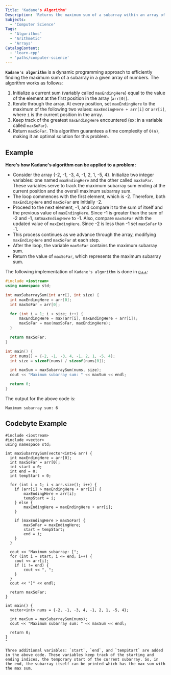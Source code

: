 ```yaml
---
Title: 'Kadane's Algorithm'
Description: 'Returns the maximum sum of a subarray within an array of numbers'
Subjects:
  - 'Computer Science'
Tags:
  - 'Algorithms'
  - 'Arithmetic'
  - 'Arrays'
CatalogContent:
  - 'learn-cpp'
  - 'paths/computer-science'
---
```


**`Kadane's algorithm`** is a dynamic programming approach to efficiently finding the maximum sum of a subarray in a given array of numbers. The algorithm works as follows:

1. Initialize a current sum (variably called `maxEndingHere`) equal to the value of the element at the first position in the array (`arr[0]`).
2. Iterate through the array. At every position, set `maxEndingHere` to the maximum of the following two values: `maxEndingHere + arr[i]` or `arr[i]`, where `i` is the current position in the array.
3. Keep track of the greatest `maxEndingHere` encountered (ex: in a variable called `maxSoFar`).
4. Return `maxSoFar`.
This algorithm guarantees a time complexity of `O(n)`, making it an optimal solution for this problem.

## Example

**Here's how Kadane's algorithm can be applied to a problem:**

- Consider the array {-2, -1, -3, 4, -1, 2, 1, -5, 4}. Initialize two integer variables: one named `maxEndingHere` and the other called `maxSoFar`. These variables serve to track the maximum subarray sum ending at the current position and the overall maximum subarray sum.
- The loop commences with the first element, which is -2. Therefore, both `maxEndingHere` and `maxSoFar` are initially -2.
- Proceed to the next element, -1, and compare it to the sum of itself and the previous value of `maxEndingHere`.  Since -1 is greater than the sum of -2 and -1, set`maxEndingHere` to  -1. Also, compare `maxSoFar` with the updated value of `maxEndingHere`. Since -2 is less than -1 set `maxSoFar` to  -1.
- This process continues as we advance through the array, modifying `maxEndingHere` and `maxSoFar` at each step.
- After the loop, the variable `maxSoFar` contains the maximum subarray sum.
- Return the value of `maxSoFar`, which represents the maximum subarray sum.

The following implementation of `Kadane's algorithm` is done in [c++](https://www.codecademy.com/resources/docs/cpp):

```cpp
#include <iostream>
using namespace std;

int maxSubarraySum(int arr[], int size) {
  int maxEndingHere = arr[0];
  int maxSoFar = arr[0];

  for (int i = 1; i < size; i++) {
      maxEndingHere = max(arr[i], maxEndingHere + arr[i]);
      maxSoFar = max(maxSoFar, maxEndingHere);
  }

  return maxSoFar;
}

int main() {
  int nums[] = {-2, -1, -3, 4, -1, 2, 1, -5, 4};
  int size = sizeof(nums) / sizeof(nums[0]);

  int maxSum = maxSubarraySum(nums, size);
  cout << "Maximum subarray sum: " << maxSum << endl;

  return 0;
}
```

The output for the above code is:

```shell
Maximum subarray sum: 6
```

## Codebyte Example 

```codebyte/cpp
#include <iostream>
#include <vector>
using namespace std;

int maxSubarraySum(vector<int>& arr) {
  int maxEndingHere = arr[0];
  int maxSoFar = arr[0];
  int start = 0;
  int end = 0;
  int tempStart = 0;

  for (int i = 1; i < arr.size(); i++) {
    if (arr[i] > maxEndingHere + arr[i]) {
        maxEndingHere = arr[i];
        tempStart = i;
    } else {
        maxEndingHere = maxEndingHere + arr[i];
    }

    if (maxEndingHere > maxSoFar) {
        maxSoFar = maxEndingHere;
        start = tempStart;
        end = i;
    }
  }

  cout << "Maximum subarray: [";
  for (int i = start; i <= end; i++) {
    cout << arr[i];
    if (i != end) {
        cout << ", ";
    }
  }
  cout << "]" << endl;

  return maxSoFar;
}

int main() {
  vector<int> nums = {-2, -1, -3, 4, -1, 2, 1, -5, 4};

  int maxSum = maxSubarraySum(nums);
  cout << "Maximum subarray sum: " << maxSum << endl;

  return 0;
}
"

Three additional variables: `start`, `end`, and `tempStart` are added in the above code. These variables keep track of the starting and ending indices, the temporary start of the current subarray. So, in the end, the subarray itself can be printed which has the max sum with the max sum.

